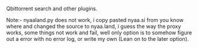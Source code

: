 Qbittorrent search and other plugins.

Note:- nyaaland.py does not work, i copy pasted nyaa.si from you know where and changed the source to nyaa.land, i guess the way the proxy works, some things not work and fail,
well only option is to somehow figure out a error with no error log, or write my own (Lean on to the later option).
